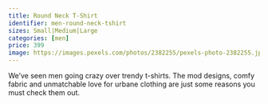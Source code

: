 ```yaml
---
title: Round Neck T-Shirt
identifier: men-round-neck-tshirt
sizes: Small|Medium|Large
categories: [men]
price: 399
image: https://images.pexels.com/photos/2382255/pexels-photo-2382255.jpeg?auto=compress&cs=tinysrgb&dpr=2&h=650&w=940
---
```


We’ve seen men going crazy over trendy t-shirts. The mod designs, comfy fabric and unmatchable love for urbane clothing are just some reasons you must check them out.
